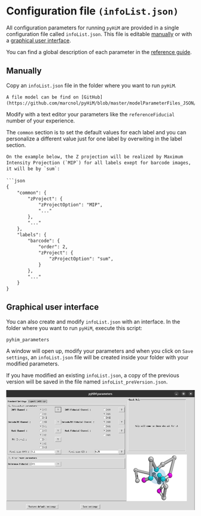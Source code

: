 # Configuration file `(infoList.json)`

All configuration parameters for running `pyHiM` are provided in a single configuration file called `infoList.json`. This file is editable [manually](#manually) or with a [graphical user interface](#graphical-user-interface).

You can find a global description of each parameter in the [reference guide](../../reference/infoList_comprehension.md).

## Manually

Copy an `infoList.json` file in the folder where you want to run `pyHiM`. 

```{note}
A file model can be find on [GitHub](https://github.com/marcnol/pyHiM/blob/master/modelParameterFiles_JSON/infoList.json).
```

Modify with a text editor your parameters like the `referenceFiducial` number of your experience. 

The `common` section is to set the default values for each label and you can personalize a different value just for one label by overwiting in the label section.

```{note}
On the example below, the Z projection will be realized by Maximum Intensity Projection (`MIP`) for all labels exept for barcode images, it will be by `sum`:

```json
{
    "common": {
        "zProject": {
            "zProjectOption": "MIP",
            "..."
        },
        "..."
    },
    "labels": {
        "barcode": {
            "order": 2,
            "zProject": {
                "zProjectOption": "sum",
            }
        },
        "..."
    }
}
```

## Graphical user interface


You can also create and modify `infoList.json` with an interface. In the folder where you want to run `pyHiM`, execute this script:
```sh
pyhim_parameters
```

A window will open up, modify your parameters and when you click on `Save settings`, an `infoList.json` file will be created inside your folder with your modified parameters.

If you have modified an existing `infoList.json`, a copy of the previous version will be saved in the file named `infoList_preVersion.json`.

![Screenshot of "standard settings" window](../../_static/standard_settings.png)